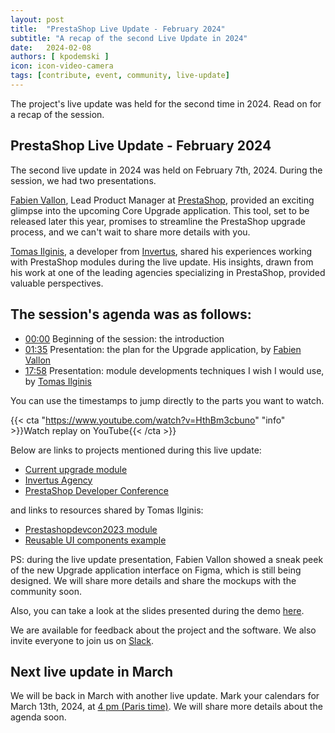 ```yaml
---
layout: post
title:  "PrestaShop Live Update - February 2024"
subtitle: "A recap of the second Live Update in 2024"
date:   2024-02-08
authors: [ kpodemski ]
icon: icon-video-camera
tags: [contribute, event, community, live-update]
---
```


The project's live update was held for the second time in 2024. Read on for a recap of the session.

## PrestaShop Live Update - February 2024

The second live update in 2024 was held on February 7th, 2024. During the session, we had two presentations.

[Fabien Vallon](https://github.com/fabienvallon), Lead Product Manager at [PrestaShop](https://www.prestashop.com), provided an exciting glimpse into the upcoming Core Upgrade application. This tool, set to be released later this year, promises to streamline the PrestaShop upgrade process, and we can't wait to share more details with you.

[Tomas Ilginis](https://github.com/tomas862), a developer from [Invertus](https://invertus.eu/en/), shared his experiences working with PrestaShop modules during the live update. His insights, drawn from his work at one of the leading agencies specializing in PrestaShop, provided valuable perspectives.

## The session's agenda was as follows:

- [00:00](https://www.youtube.com/watch?v=HthBm3cbuno) Beginning of the session: the introduction
- [01:35](https://youtu.be/HthBm3cbuno?t=95) Presentation: the plan for the Upgrade application, by [Fabien Vallon](https://github.com/fabienvallon)
- [17:58](https://youtu.be/HthBm3cbuno?t=1073) Presentation: module developments techniques I wish I would use, by [Tomas Ilginis](https://github.com/tomas862)

You can use the timestamps to jump directly to the parts you want to watch.

{{< cta "https://www.youtube.com/watch?v=HthBm3cbuno" "info" >}}Watch replay on YouTube{{< /cta >}}

Below are links to projects mentioned during this live update:
- [Current upgrade module](https://github.com/PrestaShop/autoupgrade)
- [Invertus Agency](https://invertus.eu/)
- [PrestaShop Developer Conference](https://events.prestashop.com/prestashop-developer-conference/en)

and links to resources shared by Tomas Ilginis:

- [Prestashopdevcon2023 module](https://github.com/Invertus/prestashopdevcon2023)
- [Reusable UI components example](https://github.com/Invertus/prestashopdevcon2023-ui)

PS: during the live update presentation, Fabien Vallon showed a sneak peek of the new Upgrade application interface on Figma, which is still being designed. We will share more details and share the mockups with the community soon.

Also, you can take a look at the slides presented during the demo [here](https://docs.google.com/presentation/d/1LgFKKbkkZOWeSHzhrZWJm8qyvnXJ-QYMPq7dNHVtl9Q/edit?usp=sharing).

We are available for feedback about the project and the software. We also invite everyone to join us on [Slack](https://www.prestashop-project.org/slack/).

## Next live update in March

We will be back in March with another live update. Mark your calendars for March 13th, 2024, at [4 pm (Paris time)](https://time.is/1600_13_Mar_2024_in_Paris). We will share more details about the agenda soon.

